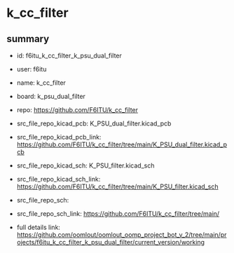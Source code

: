 # k_cc_filter
 
## summary 
* id: f6itu_k_cc_filter_k_psu_dual_filter
* user: f6itu
* name: k_cc_filter
* board: k_psu_dual_filter
* repo: https://github.com/F6ITU/k_cc_filter
* src_file_repo_kicad_pcb: K_PSU_dual_filter.kicad_pcb
* src_file_repo_kicad_pcb_link: https://github.com/F6ITU/k_cc_filter/tree/main/K_PSU_dual_filter.kicad_pcb
* src_file_repo_kicad_sch: K_PSU_filter.kicad_sch
* src_file_repo_kicad_sch_link: https://github.com/F6ITU/k_cc_filter/tree/main/K_PSU_filter.kicad_sch

* src_file_repo_sch: 
* src_file_repo_sch_link: https://github.com/F6ITU/k_cc_filter/tree/main/
* full details link: https://github.com/oomlout/oomlout_oomp_project_bot_v_2/tree/main/projects/f6itu_k_cc_filter_k_psu_dual_filter/current_version/working  







